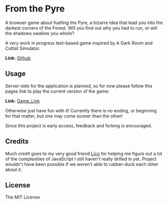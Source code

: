 # From the Pyre

A browser game about fuelling the Pyre, a bizarre idea that lead you into the darkest corners of the Forest. Will you find out why you had to run, or will the shadows swallow you whole?

A *very* work in progress text-based game inspired by A Dark Room and Cultist Simulator.

**Link:** [Github](https://github.com/Shrcker/button-game)

## Usage

Server-side for the application is planned, so for now please follow this pages link to play the current version of the game:

**Link:** [Game_Link](https://shrcker.github.io/button-game)

Otherwise just have fun with it! Currently there is no ending, or beginning for that matter, but one may come sooner than the other!

Since this project is early access, feedback and forking is encouraged.

## Credits

Much credit goes to my very good friend [Lico](https://github.com/s-lycopersicum) for helping me figure out a lot of the complexities of JavaScript I still haven't really drilled in yet. Project wouldn't have been possible if we weren't able to rubber-duck each other about it.

## License

The MIT License
